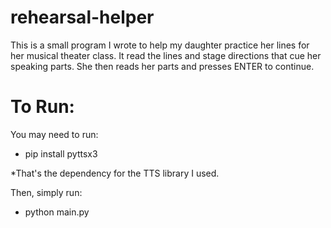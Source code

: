 # rehearsal-helper
This is a small program I wrote to help my daughter practice her lines for her musical theater class.  It read the lines and stage directions that cue her speaking parts.  She then reads her parts and presses ENTER to continue.

# To Run:
You may need to run:
* pip install pyttsx3

*That's the dependency for the TTS library I used.

Then, simply run:
* python main.py
